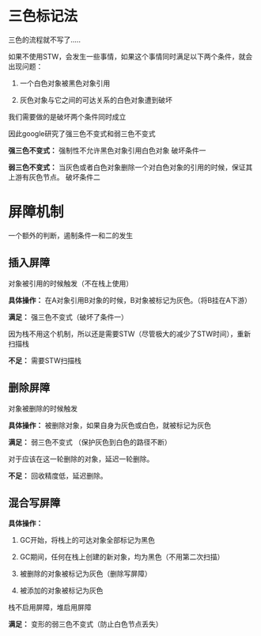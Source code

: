 # 三色标记法

三色的流程就不写了.....

如果不使用STW，会发生一些事情，如果这个事情同时满足以下两个条件，就会出现问题：

1. 一个白色对象被黑色对象引用

2. 灰色对象与它之间的可达关系的白色对象遭到破坏

我们需要做的是破坏两个条件同时成立

因此google研究了强三色不变式和弱三色不变式

**强三色不变式：** 强制性不允许黑色对象引用白色对象   破坏条件一

**弱三色不变式：** 当灰色或者白色对象删除一个对白色对象的引用的时候，保证其上游有灰色节点。   破坏条件二

# 屏障机制

一个额外的判断，遏制条件一和二的发生

## 插入屏障

对象被引用的时候触发（不在栈上使用）

**具体操作：** 在A对象引用B对象的时候，B对象被标记为灰色。（将B挂在A下游）

**满足：** 强三色不变式（破坏了条件一）

因为栈不用这个机制，所以还是需要STW（尽管极大的减少了STW时间），重新扫描栈

**不足：** 需要STW扫描栈

## 删除屏障

对象被删除的时候触发

**具体操作：** 被删除对象，如果自身为灰色或白色，就被标记为灰色

**满足：** 弱三色不变式 （保护灰色到白色的路径不断）

对于应该在这一轮删除的对象，延迟一轮删除。

**不足：** 回收精度低，延迟删除。

## 混合写屏障

**具体操作：** 

1. GC开始，将栈上的可达对象全部标记为黑色

2. GC期间，任何在栈上创建的新对象，均为黑色（不用第二次扫描）

3. 被删除的对象被标记为灰色（删除写屏障）

4. 被添加的对象被标记为灰色

栈不启用屏障，堆启用屏障

**满足：** 变形的弱三色不变式（防止白色节点丢失）
